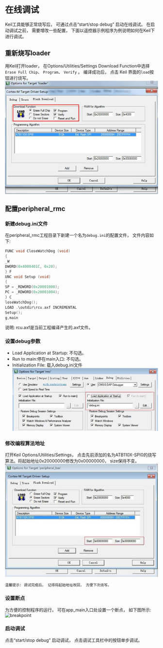# 在线调试
Keil工具能够正常烧写后， 可通过点击“start/stop debug” 启动在线调试。
在启动调试之前， 需要增改一些配置， 下面以遥控器示例程序为例说明如何在Keil下进行调试。

## 重新烧写loader
用Keil打开loader， 在Options/Utilities/Settings Download Function中选择```Erase Full Chip```、 ```Program```、  ```Verify``` 。 编译成功后， 点击 Keil 界面的```load```按钮进行烧写。   
![loader](loader.jpg)   

## 配置peripheral_rmc

### 新建debug.ini文件
在peripheral_rmc工程目录下新建一个名为```debug.ini```的配置文件， 文件内容如下:
```c
FUNC void CloseWatchDog (void)
{
_W
DWORD(0x4000401C, 0x20);
} F
UNC void Setup (void)
{
SP = _RDWORD(0x20001000);
PC = _RDWORD(0x20001004);
} C
loseWatchDog();
LOAD .\outdir\rcu.axf INCREMENTAL
Setup();
g,main  
```
说明: rcu.axf是当前工程编译产生的.axf文件。

### 设置debug参数

- Load Application at Startup: 不勾选。
- Run to main:停在main入口: 不勾选。
- Initialization File: 载入debug.ini文件
![debug_para](debug_para.jpg)   

### 修改编程算法地址
打开Keil Options/Utilities/Settings， 点击先前添加的名为ATB110X-SPI0的烧写算法。将起始地址0x20000000修改为0x00000000， size保持不变。   
![suanfa](suanfa.jpg)   

```温馨提示: 调试完成后， 记得将起始地址改回， 方便下次烧写。```

### 设置断点

为方便的控制程序的运行， 可在app_main入口处设置一个断点， 如下图所示:   
![breakpoint](breakpoint.jpg)

### 启动调试
点击“start/stop debug” 启动调试， 点击调试工具栏中的按钮单步调试。